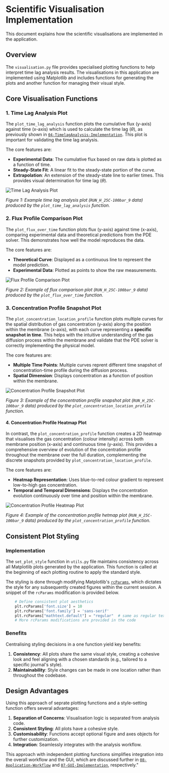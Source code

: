 # Scientific Visualisation Implementation

This document explains how the scientific visualisations are implemented in the application. 

## Overview

The `visualisation.py` file provides specialised plotting functions to help interpret time lag analysis results. The visualisations in this application are implemented using Matplotlib and includes functions for generating the plots and another function for managing their visual style.

## Core Visualisation Functions

### 1. Time Lag Analysis Plot

The `plot_time_lag_analysis` function plots the cumulative flux (y-axis) against time (x-axis) which is used to calculate the time lag $(\theta)$, as previously shown in [`04-TimelagAnalysis-Implementation`](04-TimelagAnalysis-Implementation.md). This plot is important for validating the time lag analysis.

The core features are:

- **Experimental Data**: The cumulative flux based on raw data is plotted as a function of time.
- **Steady-State Fit**: A linear fit to the steady-state portion of the curve.
- **Extrapolation**: An extension of the steady-state line to earlier times. This provides visual determination for time lag $(\theta)$.

<img src="assets/sample_plot_time_lag_analysis.png" alt="Time Lag Analysis Plot" style="max-width: 500; height: auto;">

*Figure 1: Example time lag analysis plot (`RUN_H_25C-100bar_9` data) produced by the `plot_time_lag_analysis` function.*

### 2. Flux Profile Comparison Plot

The `plot_flux_over_time` function plots flux (y-axis) against time (x-axis), comparing experimental data and theoretical predictions from the PDE solver. This demonstrates how well the model reproduces the data.

The core features are:

- **Theoretical Curve**: Displayed as a continuous line to represent the model prediction.
- **Experimental Data**: Plotted as points to show the raw measurements.

<img src="assets/sample_plot_flux_over_time.png" alt="Flux Profile Comparison Plot" style="max-width: 500; height: auto;">

*Figure 2: Example of flux comparison plot (`RUN_H_25C-100bar_9` data) produced by the `plot_flux_over_time` function.*

### 3. Concentration Profile Snapshot Plot

The `plot_concentration_location_profile` function plots multiple curves for the spatial distribution of gas concentration (y-axis) along the position within the membrane (x-axis), with each curve representing a **specific snapshot in time**. This helps with the intuitive understanding of the gas diffusion process within the membrane and validate that the PDE solver is correctly implementing the physical model.

The core features are:

- **Multiple Time Points**: Multiple curves reprent different time snapshot of concentration-time profile during the diffusion process.
- **Spatial Dimension**: Displays concentration as a function of position within the membrane.

<img src="assets/sample_plot_concentration_location_profile.png" alt="Concentration Profile Snapshot Plot" style="max-width: 500; height: auto;">

*Figure 3: Example of the concentration profile snapshot plot (`RUN_H_25C-100bar_9` data) produced by the `plot_concentration_location_profile` function.*

#### 4. Concentration Profile Heatmap Plot

In contrast, the `plot_concentration_profile` function creates a 2D heatmap that visualises the gas concentration (colour intensity) across both membrane position (x-axis) and continuous time (y-axis). This provides a comprehensive overview of evolution of the concentration profile throughout the membrane over the full duration, complementing the discrete snapshots provided by `plot_concentration_location_profile`.

The core features are:

- **Heatmap Representation**: Uses blue-to-red colour gradient to represent low-to-high gas concentration.
- **Temporal and Temporal Dimensions**: Displays the concentration evolution continuously over time and position within the membrane.

<img src="assets/sample_plot_concentration_profile.png" alt="Concentration Profile Heatmap Plot" style="max-width: 500; height: auto;">

*Figure 4: Example of the concentration profile hetmap plot (`RUN_H_25C-100bar_9` data) produced by the `plot_concentration_profile` function.*

## Consistent Plot Styling

### Implementation

The `set_plot_style` function in `utils.py` file maintains consistency across all Matplotlib plots generated by the application. This function is called at the beginning of each plotting routine to apply the standard style. 

The styling is done through modifying Matplotlib's [`rcParams`](https://matplotlib.org/stable/users/explain/customizing.html#customizing-with-dynamic-rc-settings), which dictates the style for any subsequently created figures within the current session. A snippet of the `rcParams` modification is provided below.

```python
    # Define consistent plot aesthetics
    plt.rcParams['font.size'] = 10
    plt.rcParams['font.family'] = 'sans-serif'
    plt.rcParams["mathtext.default"] = "regular"  # same as regular text
    # More rcParams modifications are provided in the code
```

### Benefits

Centralising styling decisions in a one function yield key benefits:

1. **Consistency**: All plots share the same visual style, creating a cohesive look and feel aligning with a chosen standards (e.g., tailored to a specific journal's style).
2. **Maintainability**: Style changes can be made in one location rather than throughout the codebase.


## Design Advantages

Using this approach of seprate plotting functions and a style-setting function offers several advantages:

1. **Separation of Concerns**: Visualisation logic is separated from analysis code.
2. **Consistent Styling**: All plots have a cohesive style.
3. **Customisability**: Functions accept optional figure and axes objects for further customization.
5. **Integration**: Seamlessly integrates with the analysis workflow.

This approach with independent plotting functions simplifies integration into the overall workflow and the GUI, which are discussed further in [`08-Application-Workflow`](08-Application-Workflow.md) and [`07-GUI-Implementation`](07-GUI-Implementation.md), respectively."